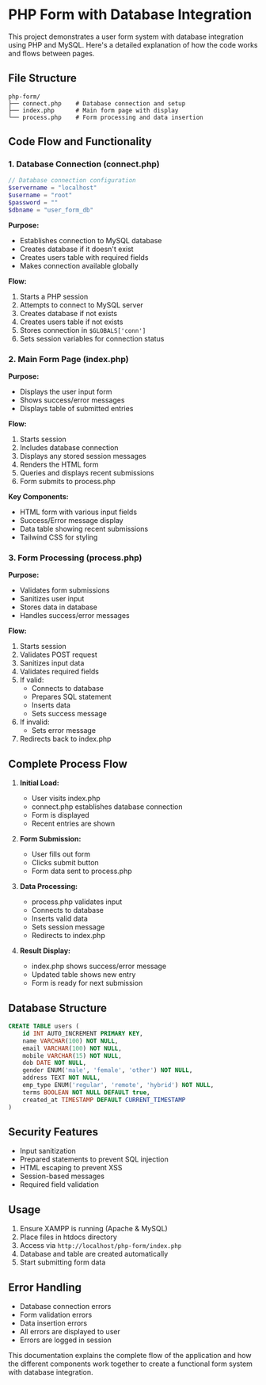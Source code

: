 # PHP Form with Database Integration

This project demonstrates a user form system with database integration using PHP and MySQL. Here's a detailed explanation of how the code works and flows between pages.

## File Structure

```
php-form/
├── connect.php    # Database connection and setup
├── index.php      # Main form page with display
└── process.php    # Form processing and data insertion
```

## Code Flow and Functionality

### 1. Database Connection (connect.php)

```php
// Database connection configuration
$servername = "localhost"
$username = "root"
$password = ""
$dbname = "user_form_db"
```

**Purpose:**
- Establishes connection to MySQL database
- Creates database if it doesn't exist
- Creates users table with required fields
- Makes connection available globally

**Flow:**
1. Starts a PHP session
2. Attempts to connect to MySQL server
3. Creates database if not exists
4. Creates users table if not exists
5. Stores connection in `$GLOBALS['conn']`
6. Sets session variables for connection status

### 2. Main Form Page (index.php)

**Purpose:**
- Displays the user input form
- Shows success/error messages
- Displays table of submitted entries

**Flow:**
1. Starts session
2. Includes database connection
3. Displays any stored session messages
4. Renders the HTML form
5. Queries and displays recent submissions
6. Form submits to process.php

**Key Components:**
- HTML form with various input fields
- Success/Error message display
- Data table showing recent submissions
- Tailwind CSS for styling

### 3. Form Processing (process.php)

**Purpose:**
- Validates form submissions
- Sanitizes user input
- Stores data in database
- Handles success/error messages

**Flow:**
1. Starts session
2. Validates POST request
3. Sanitizes input data
4. Validates required fields
5. If valid:
   - Connects to database
   - Prepares SQL statement
   - Inserts data
   - Sets success message
6. If invalid:
   - Sets error message
7. Redirects back to index.php

## Complete Process Flow

1. **Initial Load:**
   - User visits index.php
   - connect.php establishes database connection
   - Form is displayed
   - Recent entries are shown

2. **Form Submission:**
   - User fills out form
   - Clicks submit button
   - Form data sent to process.php

3. **Data Processing:**
   - process.php validates input
   - Connects to database
   - Inserts valid data
   - Sets session message
   - Redirects to index.php

4. **Result Display:**
   - index.php shows success/error message
   - Updated table shows new entry
   - Form is ready for next submission

## Database Structure

```sql
CREATE TABLE users (
    id INT AUTO_INCREMENT PRIMARY KEY,
    name VARCHAR(100) NOT NULL,
    email VARCHAR(100) NOT NULL,
    mobile VARCHAR(15) NOT NULL,
    dob DATE NOT NULL,
    gender ENUM('male', 'female', 'other') NOT NULL,
    address TEXT NOT NULL,
    emp_type ENUM('regular', 'remote', 'hybrid') NOT NULL,
    terms BOOLEAN NOT NULL DEFAULT true,
    created_at TIMESTAMP DEFAULT CURRENT_TIMESTAMP
)
```

## Security Features

- Input sanitization
- Prepared statements to prevent SQL injection
- HTML escaping to prevent XSS
- Session-based messages
- Required field validation

## Usage

1. Ensure XAMPP is running (Apache & MySQL)
2. Place files in htdocs directory
3. Access via `http://localhost/php-form/index.php`
4. Database and table are created automatically
5. Start submitting form data

## Error Handling

- Database connection errors
- Form validation errors
- Data insertion errors
- All errors are displayed to user
- Errors are logged in session

This documentation explains the complete flow of the application and how the different components work together to create a functional form system with database integration.
